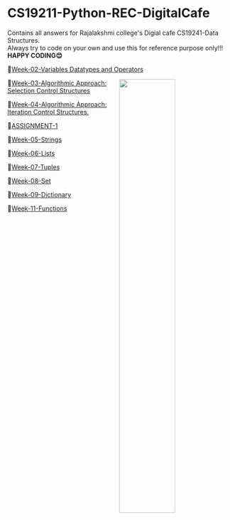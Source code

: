 # CS19211-Python-REC-DigitalCafe
Contains all answers for Rajalakshmi college's Digial cafe CS19241-Data Structures.<br>
Always try to code on your own and use this for reference purpose only!!!<br>
**HAPPY CODING😊**

🐍[Week-02-Variables Datatypes and Operators](https://github.com/santhosh-p-official/CS19211-Python-REC-DigitalCafe/tree/main/week-2)

<img src="https://media3.giphy.com/media/coxQHKASG60HrHtvkt/giphy.gif" align="right" width="50%" height="50%">

🐍[Week-03-Algorithmic Approach: Selection Control Structures](https://github.com/santhosh-p-official/CS19211-Python-REC-DigitalCafe/tree/main/week-3)

🐍[Week-04-Algorithmic Approach: Iteration Control Structures.](https://github.com/santhosh-p-official/CS19211-Python-REC-DigitalCafe/tree/main/week-4)

🐍[ASSIGNMENT-1](https://github.com/santhosh-p-official/CS19211-Python-REC-DigitalCafe/tree/main/week-4/assignment)

🐍[Week-05-Strings](https://github.com/santhosh-p-official/CS19211-Python-REC-DigitalCafe/tree/main/week-5)

🐍[Week-06-Lists](https://github.com/santhosh-p-official/CS19211-Python-REC-DigitalCafe/tree/main/week-6)

🐍[Week-07-Tuples](https://github.com/santhosh-p-official/CS19211-Python-REC-DigitalCafe/tree/main/week-7)

🐍[Week-08-Set](https://github.com/santhosh-p-official/CS19211-Python-REC-DigitalCafe/tree/main/week-8)

🐍[Week-09-Dictionary](https://github.com/santhosh-p-official/CS19211-Python-REC-DigitalCafe/tree/main/week-9)

🐍[Week-11-Functions](https://github.com/santhosh-p-official/CS19211-Python-REC-DigitalCafe/tree/main/week-11)
